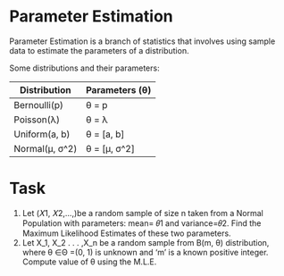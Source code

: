 # Parameter Estimation
Parameter Estimation is a branch of statistics that involves using sample data to estimate the parameters of a distribution.

Some distributions and their parameters:

| Distribution    | Parameters (θ)  |
|-----------------|-----------------|
| Bernoulli(p)    | θ = p           |
| Poisson(λ)      | θ = λ           |
| Uniform(a, b)   | θ = [a, b]      |
| Normal(μ, σ^2)  | θ = [μ, σ^2]    |
# Task
1. Let (𝑋1, 𝑋2,…,)be a random sample of size n taken from a Normal Population with parameters: mean= 𝜃1 and variance=𝜃2. Find the Maximum Likelihood Estimates of these two parameters.
2. Let X_1, X_2 . . . ,X_n be a random sample from B(m, θ) distribution, where θ ∈Θ =(0, 1) is unknown and ‘m’ is a known positive integer. Compute value of θ using the M.L.E.
